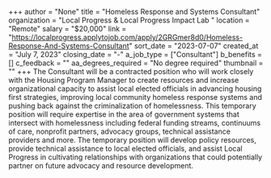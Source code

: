 +++
author = "None"
title = "Homeless Response and Systems Consultant"
organization = "Local Progress & Local Progress Impact Lab "
location = "Remote"
salary = "$20,000"
link = "https://localprogress.applytojob.com/apply/2GRGmer8d0/Homeless-Response-And-Systems-Consultant"
sort_date = "2023-07-07"
created_at = "July 7, 2023"
closing_date = "-"
a_job_type = ["Consultant"]
b_benefits = []
c_feedback = ""
aa_degrees_required = "No degree required"
thumbnail = ""
+++
The Consultant will be a contracted position who will work closely with the Housing Program Manager to create resources and increase organizational capacity to assist local elected officials in advancing housing first strategies, improving local community homeless response systems and pushing back against the criminalization of homelessness.  This temporary position will require expertise in the area of government systems that intersect with homelessness including federal funding streams, continuums of care, nonprofit partners, advocacy groups, technical assistance providers and more. The temporary position will develop policy resources, provide technical assistance to local elected officials, and assist Local Progress in cultivating relationships with organizations that could potentially partner on future advocacy and resource development.